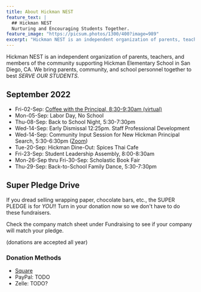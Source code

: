 ```yaml
---
title: About Hickman NEST
feature_text: |
  ## Hickman NEST
  Nurturing and Encouraging Students Together.
feature_image: "https://picsum.photos/1300/400?image=989"
excerpt: "Hickman NEST is an independent organization of parents, teachers, and members of the community supporting Hickman Elementary School in San Diego, CA."
---
```


Hickman NEST is an independent organization of parents, teachers, and members of the community supporting Hickman Elementary School in San Diego, CA. We bring parents, community, and school personnel together to best *SERVE OUR STUDENTS*.

## September 2022

- Fri-02-Sep: [Coffee with the Principal, 8:30-9:30am (virtual)](https://drive.google.com/file/d/1m74OJIXRmNw8GsWVgW9sqbbm8qnIuxTg/view)
- Mon-05-Sep: Labor Day, No School
- Thu-08-Sep: Back to School Night, 5:30-7:30pm
- Wed-14-Sep: Early Dismissal 12:25pm. Staff Professional Development
- Wed-14-Sep: Community Input Session for New Hickman Principal Search, 5:30-6:30pm ([Zoom](https://sandiegounified.zoom.us/j/83758153759))
- Tue-20-Sep: Hickman Dine-Out: Spices Thai Cafe
- Fri-23-Sep: Student Leadership Assembly, 8:00-8:30am
- Mon-26-Sep thru Fri-30-Sep: Scholastic Book Fair
- Thu-29-Sep: Back-to-School Family Dance, 5:30-7:30pm

## Super Pledge Drive

If you dread selling wrapping paper, chocolate bars, etc., the SUPER PLEDGE is for *YOU*!! Turn in your donation now so we don't have to do these fundraisers. 

Check the company match sheet under Fundraising to see if your company will match your pledge.

(donations are accepted all year)

### Donation Methods

- [Square](https://hickman-nest.square.site)
- PayPal: TODO
- Zelle: TODO?
